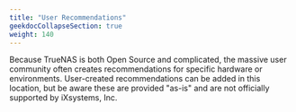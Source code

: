 ```yaml
---
title: "User Recommendations"
geekdocCollapseSection: true
weight: 140
---
```


Because TrueNAS is both Open Source and complicated, the massive user community often creates recommendations for specific hardware or environments. User-created recommendations can be added in this location, but be aware these are provided "as-is" and are not officially supported by iXsystems, Inc.